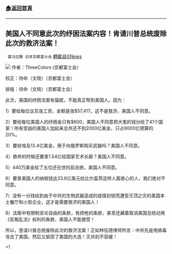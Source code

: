 ###  [:house:返回首頁](https://github.com/ourhimalayas/txt)
---

## 美国人不同意此次的纾困法案内容！肯请川普总统废除此次的救济法案！
` 喜马拉雅 日本京都富士会` [轉載自GNews](https://gnews.org/zh-hans/693979/)

![]()![](https://gnews.org/wp-content/uploads/2020/12/202710729.jpg)
作者：ThreeColors (京都富士会）

校正：待命（文晓）（京都富士会）

排版：待命（文晓）（京都富士会）

此次，美国的纾困法案有猫腻，不能真正帮到美国人。因为：

1）要给每位议员涨工资，金额是涨$57,417。这不是救济，美国人不同意。

2）要给每位美国人的纾困金只有$600，美国人不同意把大笔的钱分给了41个国家！所有受益的美国人加起来总共还不到2000亿美金，只占9000亿预算的20%。

3）要给埃及13.4亿美金，用于向俄罗斯购买武器吗？美国人不同意。

4）救命的时候还要拿1.54亿给国家艺术长廊？美国人不同意。

5）440万美金给了五位还在世的前总统，美国人不同意。

6）要拿美国人的纳税钱达33.6亿美元给比尔盖茨这样人面兽心的人，我们绝对不同意。

7）没有一分钱给到由于中共的生物武器造成的疫情封锁而遭受灭顶之灾的美国本土餐厅和小型企业，这才是需要救济的美国人！

8）法案中有限制言论自由的条款，有控枪的条款，甚至还藏着取消美国总统动用《反叛乱法》权利的条款，美国人不能接受！

所以，恳请川普总统废除此次的救济法案！正如林伍德律师所言：中共先是用病毒攻击了美国，然后又偷窃了美国的大选！灭共刻不容缓！

+1
